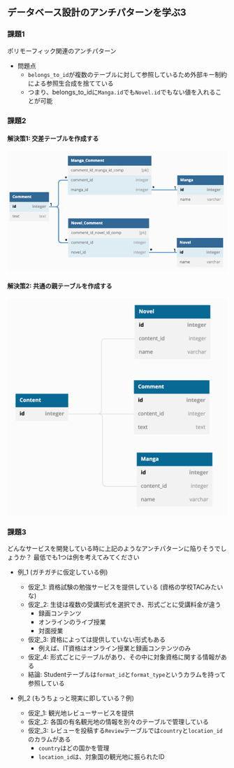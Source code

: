 ## データベース設計のアンチパターンを学ぶ3

### 課題1
ポリモーフィック関連のアンチパターン
- 問題点
  - `belongs_to_id`が複数のテーブルに対して参照しているため外部キー制約による参照生合成を捨てている
  - つまり、belongs_to_idに`Manga.id`でも`Novel.id`でもない値を入れることが可能

### 課題2

#### 解決策1: 交差テーブルを作成する
![image](./antipattern3_1.png)

#### 解決策2: 共通の親テーブルを作成する
![image](./antipattern3_2.png)

### 課題3
どんなサービスを開発している時に上記のようなアンチパターンに陥りそうでしょうか？
最低でも1つは例を考えてみてください

- 例_1 (ガチガチに仮定している例)
  - 仮定_1: 資格試験の勉強サービスを提供している (資格の学校TACみたいな)
  - 仮定_2: 生徒は複数の受講形式を選択でき、形式ごとに受講料金が違う
    - 録画コンテンツ
    - オンラインのライブ授業
    - 対面授業
  - 仮定_3: 資格によっては提供していない形式もある
    - 例えば、IT資格はオンライン授業と録画コンテンツのみ
  - 仮定_4: 形式ごとにテーブルがあり、その中に対象資格に関する情報がある
  - 結論: Studentテーブルは`format_id`と`format_type`というカラムを持って参照している
  
- 例_2 (もうちょっと現実に即している？例)
  - 仮定_1: 観光地レビューサービスを提供
  - 仮定_2: 各国の有名観光地の情報を別々のテーブルで管理している
  - 仮定_3: レビューを投稿する`Review`テーブルでは`country`と`location_id`のカラムがある
    - `country`はどの国かを管理
    - `location_id`は、対象国の観光地に振られたID